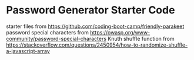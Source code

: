 # Password Generator Starter Code

starter files from https://github.com/coding-boot-camp/friendly-parakeet
password special characters from https://owasp.org/www-community/password-special-characters
Knuth shuffle function from https://stackoverflow.com/questions/2450954/how-to-randomize-shuffle-a-javascript-array
